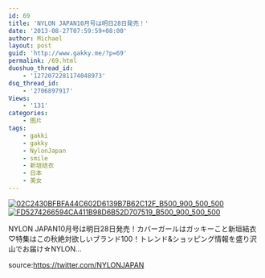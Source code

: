 ```yaml
---
id: 69
title: 'NYLON JAPAN10月号は明日28日発売！'
date: '2013-08-27T07:59:59+08:00'
author: Michael
layout: post
guid: 'http://www.gakky.me/?p=69'
permalink: /69.html
duoshuo_thread_id:
    - '1272072281174048973'
dsq_thread_id:
    - '2706897917'
Views:
    - '131'
categories:
    - 图片
tags:
    - gakki
    - gakky
    - NylonJapan
    - smile
    - 新垣结衣
    - 日本
    - 美女
---
```


[![02C2430BFBFA44C602D6139B7B62C12F_B500_900_500_500](http://www.yui-aragaki.org/wp-content/uploads/img/02C2430BFBFA44C602D6139B7B62C12F_B500_900_500_500.jpeg)](http://www.yui-aragaki.org/wp-content/uploads/img/02C2430BFBFA44C602D6139B7B62C12F_B1280_1280_612_612.jpeg) [![FD5274266594CA411B98D6B52D707519_B500_900_500_500](http://www.yui-aragaki.org/wp-content/uploads/img/FD5274266594CA411B98D6B52D707519_B500_900_500_500.jpeg)](http://www.yui-aragaki.org/wp-content/uploads/img/FD5274266594CA411B98D6B52D707519_B1280_1280_612_612.jpeg)

<span>NYLON JAPAN10月号は明日28日発売！カバーガールはガッキーこと新垣結衣♡特集はこの秋絶対欲しいブランド100！トレンド&amp;ショッピング情報を盛り沢山でお届け☆NYLON… </span>

<span>source:<span></span><https://twitter.com/NYLONJAPAN><span></span><span></span>[](https://twitter.com/NYLONJAPAN)</span><span></span>

<span>  
</span>